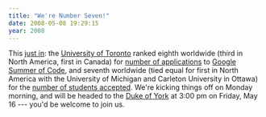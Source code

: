 ```yaml
---
title: "We're Number Seven!"
date: 2008-05-08 19:29:15
year: 2008
---
```

This <a href="http://google-opensource.blogspot.com/2008/05/this-weeks-top-10s-universities-for.html">just in</a>: the <a href="http://www.utoronto.ca">University of Toronto</a> ranked eighth worldwide (third in North America, first in Canada) for <a href="http://bp2.blogger.com/_fxRR_bT3LgA/SCN-NDYRjQI/AAAAAAAABTY/Ck3fakYV_0o/s1600-h/GSocAppliedChart.jpg">number of applications</a> to <a href="http://code.google.com/soc/2008/">Google Summer of Code</a>, and seventh worldwide (tied equal for first in North America with the University of Michigan and Carleton University in Ottawa) for the <a href="http://bp1.blogger.com/_fxRR_bT3LgA/SCN-VzYRjRI/AAAAAAAABTg/btQraFvWDd4/s1600-h/GSocAcceptedChart.jpg">number of students accepted</a>. We're kicking things off on Monday morning, and will be headed to the <a href="http://york.thedukepubs.ca/">Duke of York</a> at 3:00 pm on Friday, May 16 --- you'd be welcome to join us.
